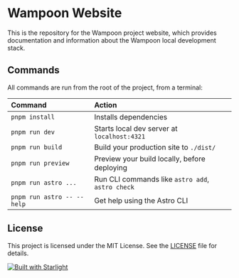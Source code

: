 # Wampoon Website

This is the repository for the Wampoon project website, which provides documentation and information about the Wampoon local development stack.

## Commands

All commands are run from the root of the project, from a terminal:

| Command                    | Action                                           |
| :------------------------- | :----------------------------------------------- |
| `pnpm install`             | Installs dependencies                            |
| `pnpm run dev`             | Starts local dev server at `localhost:4321`      |
| `pnpm run build`           | Build your production site to `./dist/`          |
| `pnpm run preview`         | Preview your build locally, before deploying     |
| `pnpm run astro ...`       | Run CLI commands like `astro add`, `astro check` |
| `pnpm run astro -- --help` | Get help using the Astro CLI                     |

## License

This project is licensed under the MIT License. See the [LICENSE](LICENSE) file for details.

[![Built with Starlight](https://astro.badg.es/v2/built-with-starlight/tiny.svg)](https://starlight.astro.build)